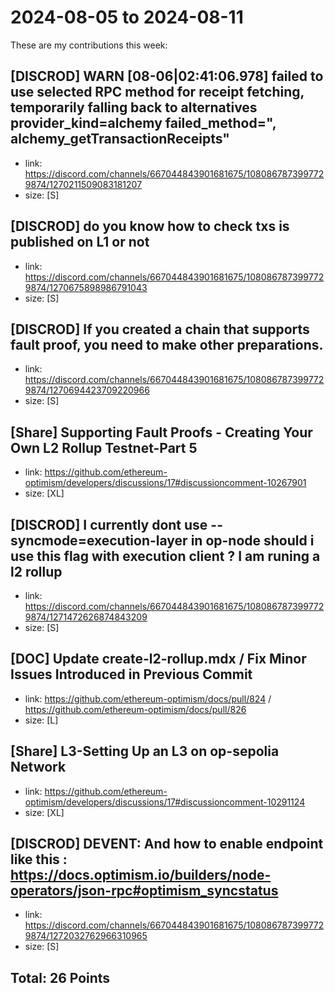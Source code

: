 # 2024-08-05 to 2024-08-11

These are my contributions this week:

## [DISCROD] WARN [08-06|02:41:06.978] failed to use selected RPC method for receipt fetching, temporarily falling back to alternatives provider_kind=alchemy failed_method=", alchemy_getTransactionReceipts" 

- link: https://discord.com/channels/667044843901681675/1080867873997729874/1270211509083181207
- size: [S]

## [DISCROD] do you know how to check txs is published on L1 or not

- link: https://discord.com/channels/667044843901681675/1080867873997729874/1270675898986791043
- size: [S]

## [DISCROD] If you created a chain that supports fault proof, you need to make other preparations.

- link: https://discord.com/channels/667044843901681675/1080867873997729874/1270694423709220966
- size: [S]

## [Share] Supporting Fault Proofs - Creating Your Own L2 Rollup Testnet-Part 5

- link: https://github.com/ethereum-optimism/developers/discussions/17#discussioncomment-10267901
- size: [XL]

## [DISCROD] I currently dont use --syncmode=execution-layer in op-node should i use this flag with execution client ? I am runing a l2 rollup

- link: https://discord.com/channels/667044843901681675/1080867873997729874/1271472626874843209
- size: [S]

## [DOC] Update create-l2-rollup.mdx  / Fix Minor Issues Introduced in Previous Commit

- link: https://github.com/ethereum-optimism/docs/pull/824 / https://github.com/ethereum-optimism/docs/pull/826
- size: [L]

## [Share] L3-Setting Up an L3 on op-sepolia Network

- link: https://github.com/ethereum-optimism/developers/discussions/17#discussioncomment-10291124
- size: [XL]


## [DISCROD] DEVENT: And how to enable endpoint like this : https://docs.optimism.io/builders/node-operators/json-rpc#optimism_syncstatus

- link: https://discord.com/channels/667044843901681675/1080867873997729874/1272032762966310965
- size: [S]




## Total: 26 Points